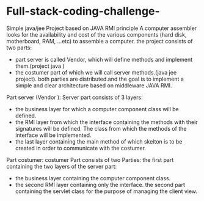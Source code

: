 # Full-stack-coding-challenge-
Simple java/jee Project based on JAVA RMI principle 
A computer assembler looks for the availability and cost of the various components (hard disk, motherboard, RAM, ...etc) to assemble a computer.
the project consists of two parts:
- part server is called Vendor, which will define methods and implement them.(project java )
- the costumer part of which we will call server methods.(java jee project).
both parties are distributed.and the goal is to implement a simple and clear architecture based on middleware JAVA RMI.

Part server (Vendor ):
Server part consists of 3 layers:
- the business layer for which a computer component class will be defined.
- the RMI layer from which the interface containing the methods with their signatures will be defined. The class from which the methods of the interface will be implemented.
- the last layer containing the main method of which skelton is to be created in order to communicate with the costumer. 

Part costumer:
costumer Part consists of two Parties:
the first part containing the two layers of the server part:
- the business layer containing the computer component class.
- the second RMI layer containing only the interface.
the second part containing the servlet class for the purpose of managing the client view.


